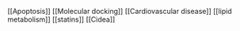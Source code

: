 [[Apoptosis]]
[[Molecular docking]]
[[Cardiovascular disease]]
[[lipid metabolism]]
[[statins]]
[[Cidea]]

